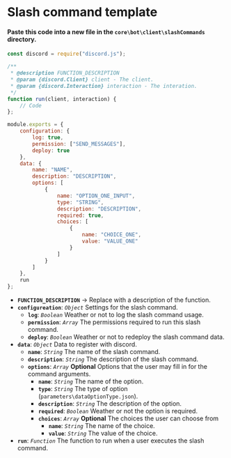 # Slash command template
#### Paste this code into a new file in the `core\bot\client\slashCommands` directory.
```js
const discord = require("discord.js");

/**
 * @description FUNCTION_DESCRIPTION
 * @param {discord.Client} client - The client.
 * @param {discord.Interaction} interaction - The interation.
 */
function run(client, interaction) {
    // Code
};

module.exports = {
    configuration: {
        log: true,
        permission: ["SEND_MESSAGES"],
        deploy: true
    },
    data: {
        name: "NAME",
        description: "DESCRIPTION",
        options: [
            {
                name: "OPTION_ONE_INPUT",
                type: "STRING",
                description: "DESCRIPTION",
                required: true,
                choices: [
                    {
                        name: "CHOICE_ONE",
                        value: "VALUE_ONE"
                    }
                ]
            }
        ]
    },
    run
};
```
* **`FUNCTION_DESCRIPTION`** → Replace with a description of the function.
* **`configureation`**: *`Object`* Settings for the slash command.
    * **`log`**: *`Boolean`* Weather or not to log the slash command usage.
    * **`permission`**: *`Array`* The permissions required to run this slash command.
    * **`deploy`**: *`Boolean`* Weather or not to redeploy the slash command data.
* **`data`**: *`Object`* Data to register with discord.
    * **`name`**: *`String`* The name of the slash command.
    * **`description`**: *`String`* The description of the slash command.
    * **`options`**: *`Array`* **Optional** Options that the user may fill in for the command arguments.
        * **`name`**: *`String`* The name of the option.
        * **`type`**: *`String`* The type of option (`parameters\dataOptionType.json`).
        * **`description`**: *`String`* The description of the option.
        * **`required`**: *`Boolean`* Weather or not the option is required.
        * **`choices`**: *`Array`* **Optional** The choices the user can choose from
            * **`name`**: *`String`* The name of the choice.
            * **`value`**: *`String`* The value of the choice.
* **`run`**: *`Function`* The function to run when a user executes the slash command.